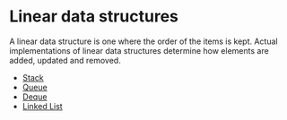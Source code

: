 # Linear data structures

A linear data structure is one where the order of the items is kept. Actual implementations of linear data structures determine how elements are added, updated and removed. 

- [Stack](../topics/computer-science/data-structures/linear-data-structures/stack.md)
- [Queue](../topics/computer-science/data-structures/linear-data-structures/queue.md)
- [Deque](../topics/computer-science/data-structures/linear-data-structures/deque.md)
- [Linked List](../topics/computer-science/data-structures/linear-data-structures/linked-list.md)